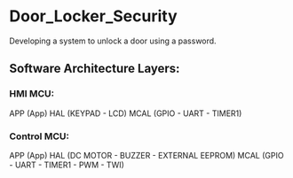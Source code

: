 # Door_Locker_Security
Developing a system to unlock a door using a password.

## Software Architecture Layers:

### HMI MCU:

APP  (App)
HAL  (KEYPAD - LCD)
MCAL (GPIO - UART - TIMER1)


### Control MCU:

APP  (App)
HAL  (DC MOTOR - BUZZER - EXTERNAL EEPROM)
MCAL (GPIO - UART - TIMER1 - PWM - TWI)
